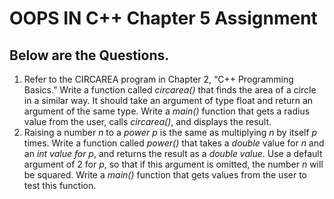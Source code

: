 # OOPS IN C++ Chapter 5 Assignment
## Below are the Questions.

1) Refer to the CIRCAREA program in Chapter 2, “C++ Programming Basics.” Write a function called _circarea()_ that finds the area of a circle in a similar way. It should take an argument of type float and return an argument of the same type. Write a _main()_ function that gets a radius value from the user, calls _circarea()_, and displays the result.
2) Raising a number _n_ to a _power p_ is the same as multiplying _n_ by itself _p_ times. Write a function called _power()_ that takes a _double_ value for _n_ and an _int value for p_, and returns the result as a _double value_. Use a default argument of 2 for _p_, so that if this argument is omitted, the number _n_ will be squared. Write a _main()_ function that gets values from the user to test this function.
